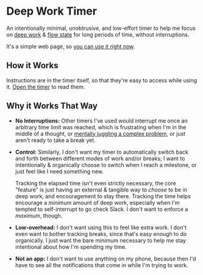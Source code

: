 # Deep Work Timer

An intentionally minimal, unobtrusive, and low-effort timer to help me focus on [deep work](https://www.fastcompany.com/90368975/what-is-deep-work-and-how-do-you-achieve-it) & [flow state](https://www.bbc.com/worklife/article/20190204-how-to-find-your-flow-state-to-be-peak-creative) for long periods of time, without interruptions.

It's a simple web page, so [you can use it right now](https://iandunn.github.io/deep-work-timer/).


## How it Works

Instructions are in the timer itself, so that they're easy to access while using it. [Open the timer](https://iandunn.github.io/deep-work-timer/) to read them.

## Why it Works That Way

* **No Interruptions:** Other timers I've used would interrupt me once an arbitrary time limit was reached, which is frustrating when I'm in the middle of a thought, or [mentally juggling a complex problem](https://heeris.id.au/2013/this-is-why-you-shouldnt-interrupt-a-programmer/), or just aren't ready to take a break yet.

* **Control:** Similarly, I don't want my timer to automatically switch back and forth between different modes of work and/or breaks; I want to intentionally & organically choose to switch when I reach a milestone, or just feel like I need something new.

    Tracking the elapsed time isn't even strictly necessary, the core "feature" is just having an external & tangible way to _choose_ to be in deep work, and encouragement to stay there. Tracking the time helps encourage a _minimum_ amount of deep work, especially when I'm tempted to self-interrupt to go check Slack. I don't want to enforce a _maximum_, though.

* **Low-overhead:** I don't want using this to feel like extra work. I don't even want to bother tracking breaks, since that's easy enough to do organically. I just want the bare minimum necessary to help me stay intentional about how I'm spending my time.

* **Not an app:** I don't want to use anything on my phone, because then I'd have to see all the notifications that come in while I'm trying to work.
